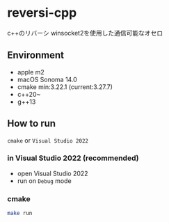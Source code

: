 # reversi-cpp
c++のリバーシ
winsocket2を使用した通信可能なオセロ

## Environment
- apple m2
- macOS Sonoma 14.0
- cmake min:3.22.1 (current:3.27.7)
- c++20~
- g++13

## How to run
`cmake` or `Visual Studio 2022`

### in Visual Studio 2022 (recommended)
- open Visual Studio 2022
- run on `Debug` mode

### cmake
```bash
make run
```
